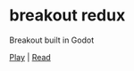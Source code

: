 # breakout redux
Breakout built in Godot

[Play](https://eli.waksbaum.com/projects/breakout-redux) | [Read](https://eli.waksbaum.com/projects/breakout-redux/notes)

